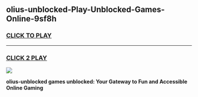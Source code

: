 
## olius-unblocked-Play-Unblocked-Games-Online-9sf8h
<h3>
<a href="https://premium76.site?title=olius-unblocked&ref=25A">CLICK TO PLAY</a></h3>
<hr>

<h3>
<a href="https://premium76.site?title=olius-unblocked&ref=25A">CLICK 2 PLAY</a>
  
</h3>

<a href="https://premium76.site?title=olius-unblocked&ref=25A"><img src="https://clearcache.store/games.png"></a>


**olius-unblocked games unblocked: Your Gateway to Fun and Accessible Online Gaming**
